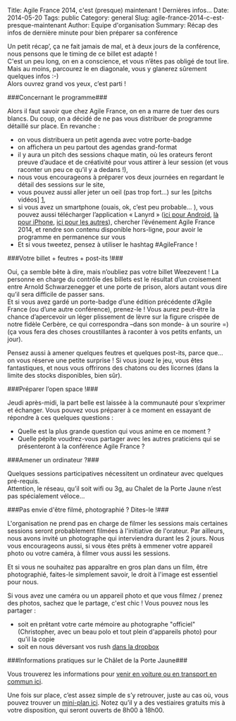 Title: Agile France 2014, c'est (presque) maintenant ! Dernières infos...
Date: 2014-05-20
Tags: public
Category: general
Slug: agile-france-2014-c-est-presque-maintenant
Author: Equipe d'organisation
Summary: Récap des infos de dernière minute pour bien préparer sa conférence

Un petit récap’, ça ne fait jamais de mal, et à deux jours de la conférence, nous pensons que le timing de ce billet est adapté !  
C'est un peu long, on en a conscience, et vous n’êtes pas obligé de tout lire. Mais au moins, parcourez le en diagonale, vous y glanerez sûrement quelques infos :-)  
Alors ouvrez grand vos yeux, c’est parti !

###Concernant le programme###


Alors il faut savoir que chez Agile France, on en a marre de tuer des ours blancs.
Du coup, on a décidé de ne pas vous distribuer de programme détaillé sur place.
En revanche :
* on vous distribuera un petit agenda avec votre porte-badge  
* on affichera un peu partout des agendas grand-format  
* il y aura un pitch des sessions chaque matin, où les orateurs feront preuve d’audace et de créativité  pour vous attirer à leur session (et vous raconter un peu ce qu’il y a dedans !),  
* nous vous encourageons à préparer vos deux journées en regardant le détail des sessions sur le site,  
* vous pouvez aussi aller jeter un oeil (pas trop fort...) sur les [pitchs vidéos] [1],  
* si vous avez un smartphone (ouais, ok, c’est peu probable…  ), vous pouvez aussi télécharger l’application « Lanyrd » ([ici pour Android][2], [là pour iPhone][3], [ici pour les autres][4]), chercher l’événement Agile France 2014, et rendre son contenu disponible hors-ligne, pour avoir le programme en permanence sur vous  
* Et si vous tweetez, pensez à utiliser le hashtag #AgileFrance !   


###Votre billet + feutres + post-its !###


Oui, ça semble bête à dire, mais n’oubliez pas votre billet Weezevent !
La personne en charge du contrôle des billets est le résultat d’un croisement entre Arnold Schwarzenegger et une porte de prison, alors autant vous dire qu’il sera difficile de passer sans.  
Et si vous avez gardé un porte-badge d’une édition précédente d’Agile France (ou d’une autre conférence), prenez-le ! Vous aurez peut-être la chance d’apercevoir un léger plissement de lèvre sur la figure crispée de notre fidèle Cerbère, ce qui correspondra –dans son monde- à un sourire =) (ça vous fera des choses croustillantes à raconter à vos petits enfants, un jour).
  
Pensez aussi à amener quelques feutres et quelques post-its, parce que... on vous réserve une petite surprise ! 
Si vous jouez le jeu, vous êtes fantastiques, et nous vous offrirons des chatons ou des licornes (dans la limite des stocks disponibles, bien sûr).

###Préparer l’open space !###

 
Jeudi après-midi, la part belle est laissée à la communauté pour s’exprimer et échanger.
Vous pouvez vous préparer à ce moment en essayant de répondre à ces quelques questions :  
* Quelle est la plus grande question qui vous anime en ce moment ?  
* Quelle pépite voudrez-vous partager avec les autres praticiens qui se présenteront à la conférence Agile France ?  


###Amener un ordinateur ?###

Quelques sessions participatives nécessitent un ordinateur avec quelques pré-requis.  
Attention, le réseau, qu’il soit wifi ou 3g, au Chalet de la Porte Jaune n’est pas spécialement véloce...


###Pas envie d'être filmé, photographié ? Dites-le !###

L'organisation ne prend pas en charge de filmer les sessions mais certaines sessions seront probablement filmées à l'initiative de l'orateur. Par ailleurs, nous avons invité un photographe qui interviendra durant les 2 jours.
Nous vous encourageons aussi, si vous êtes prêts à emmener votre appareil photo ou votre caméra, à filmer vous aussi les sessions.

Et si vous ne souhaitez pas apparaître en gros plan dans un film, être photographié, faites-le simplement savoir, le droit à l'image est essentiel pour nous.

Si vous avez une caméra ou un appareil photo et que vous filmez / prenez des photos, sachez que le partage, c'est chic ! Vous pouvez nous les partager :  
- soit en prêtant votre carte mémoire au photographe "officiel" (Christopher, avec un beau polo et tout plein d'appareils photo) pour qu'il la copie  
- soit en nous déversant vos rush [dans la dropbox][5]  
 
###Informations pratiques sur le Châlet de la Porte Jaune###


Vous trouverez les informations pour [venir en voiture ou en transport en commun ici][6].  

Une fois sur place, c’est assez simple de s’y retrouver, juste au cas où, vous pouvez trouver un [mini-plan ici][7].
Notez qu’il y a des vestiaires gratuits mis à votre disposition, qui seront ouverts de 8h00 à 18h00.

[1]:https://www.youtube.com/playlist?list=PL8j4HMpu-V75BnDaHOW5ecEcoRU7Mz0Kq
[2]:https://play.google.com/store/apps/details?id=com.lanyrd.lanyrd
[3]:https://itunes.apple.com/fr/app/lanyrd/id467652813?mt=8
[4]:https://m.lanyrd.com/
[5]:https://www.dropbox.com/sh/do16krvl4meywmo/AAAYD72EudsnMoPHIjOYDbJQa
[6]:http://2014.conference-agile.fr/acces.html
[7]:http://2014.conference-agile.fr/static/programme/plan.svg







